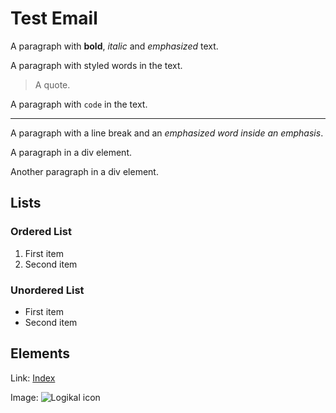 Test Email
==========
A paragraph with **bold**, *italic* and *emphasized* text.

A paragraph with styled words in the text.

> A quote.

A paragraph with `code` in the text.

---

A paragraph with a line break and an *emphasized *word* inside an emphasis*.

A paragraph in a div element.

Another paragraph in a div element.

Lists
-----
### Ordered List ###
1. First item
2. Second item

### Unordered List ###
- First item
- Second item

Elements
--------
Link: [Index](<https://logikal.io/>)

Image: ![Logikal icon](<cid:1.img@inline>)
